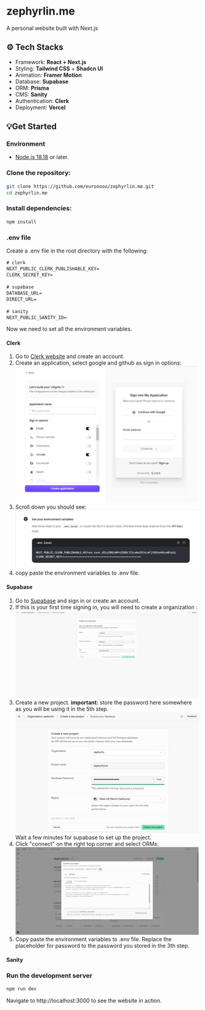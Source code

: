 # zephyrlin.me

A personal website built with Next.js

<!-- ![home page picture](./public/images/home.png) -->

## ⚙️ Tech Stacks

- Framework: **React + Next.js**
- Styling: **Tailwind CSS** + **Shadcn UI**
- Animation: **Framer Motion**
- Database: **Supabase**
- ORM: **Prisma**
- CMS: **Sanity**
- Authentication: **Clerk**
- Deployment: **Vercel**

## 💡Get Started

### Environment

- [Node.js 18.18]("https://nodejs.org/") or later.

### Clone the repository:

```bash
git clone https://github.com/eurooooo/zephyrlin.me.git
cd zephyrlin.me
```

### Install dependencies:

```bash
npm install
```

### .env file

Create a .env file in the root directory with the following:

```
# clerk
NEXT_PUBLIC_CLERK_PUBLISHABLE_KEY=
CLERK_SECRET_KEY=

# supabase
DATABASE_URL=
DIRECT_URL=

# sanity
NEXT_PUBLIC_SANITY_ID=
```

Now we need to set all the environment variables.

#### Clerk

1. Go to [Clerk website](https://clerk.com/) and create an account.
2. Create an application, select google and github as sign in options:
   ![clerk1](./public/images/clerk1.png)
3. Scroll down you should see:
   ![clerk2](./public/images/clerk2.png)
4. copy paste the environment variables to .env file.

#### Supabase

1. Go to [Supabase](https://supabase.com/) and sign in or create an account.
2. If this is your first time signing in, you will need to create a organization :
   ![supabase1](./public/images/supabase1.png)
3. Create a new project. **important:** store the password here somewhere as you will be using it in the 5th step.
   ![supabase2](./public/images/supabase2.png)
   Wait a few minutes for supabase to set up the project.
4. Click "connect" on the right top corner and select ORMs:
   ![supabase3](./public/images/supabase3.png)
5. Copy paste the environment variables to .env file. Replace the placeholder for password to the password you stored in the 3th step.

#### Sanity

### Run the development server

```bash
npm run dev
```

Navigate to http://localhost:3000 to see the website in action.
